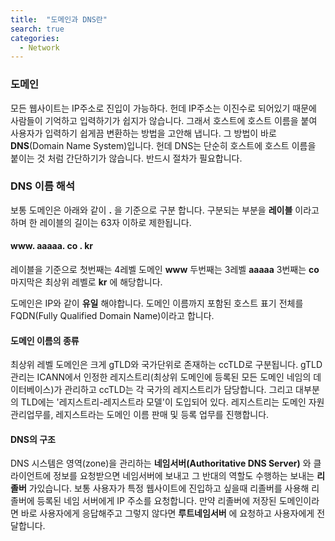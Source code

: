 ```yaml
---
title:  "도메인과 DNS란"
search: true
categories: 
  - Network
---
```


### 도메인 
모든 웹사이트는 IP주소로 진입이 가능하다. 헌데 IP주소는 이진수로 되어있기 때문에 사람들이 기억하고 입력하기가 쉽지가 않습니다.
그래서 호스트에 호스트 이름을 붙여 사용자가 입력하기 쉽게끔 변환하는 방법을 고안해 냅니다. 그 방법이 바로 __DNS__(Domain Name System)입니다.
헌데 DNS는 단순히 호스트에 호스트 이름을 붙이는 것 처럼 간단하기가 않습니다. 반드시 절차가 필요합니다. 

### DNS 이름 해석

보통 도메인은 아래와 같이 __.__ 을 기준으로 구분 합니다. 구분되는 부분을 __레이블__ 이라고 하며 한 레이블의 길이는 63자 이하로 제한됩니다.

#### www. aaaaa. co . kr
레이블을 기준으로 첫번째는 4레벨 도메인  __www__
두번째는 3레벨  __aaaaa__
3번째는 __co__
마지막은 최상위 레벨로 __kr__ 에 해당합니다.

도메인은 IP와 같이 __유일__ 해야합니다.
도메인 이름까지 포함된 호스트 표기 전체를 FQDN(Fully Qualified Domain Name)이라고 합니다.

#### 도메인 이름의 종류
최상위 레벨 도메인은 크게 gTLD와 국가단위로 존재하는 ccTLD로 구분됩니다.
gTLD 관리는 ICANN에서 인정한 레지스트리(최상위 도메인에 등록된 모든 도메인 네임의 데이터베이스)가 관리하고 ccTLD는 각 국가의 레지스트리가 담당합니다.
그리고 대부분의 TLD에는 '레지스트리-레지스트라 모델'이 도입되어 있다.
레지스트리는 도메인 자원 관리업무를, 레지스트라는 도메인 이름 판매 및 등록 업무를 진행합니다.

#### DNS의 구조

DNS 시스템은 영역(zone)을 관리하는 __네임서버(Authoritative DNS Server)__ 와 클라이언트에 정보를 요청받으면 네임서버에 보내고 그 반대의 역할도 수행하는 보내는 __리졸버__ 가있습니다.
보통 사용자가 특정 웹사이트에 진입하고 싶을때 리졸버를 사용해 리졸버에 등록된 네임 서버에게 IP 주소를 요청합니다.
만약 리졸버에 저장된 도메인이라면 바로 사용자에게 응답해주고 그렇지 않다면 __루트네임서버__ 에 요청하고 사용자에게 전달합니다.


